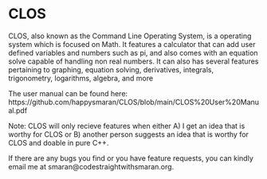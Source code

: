 <!DOCTYPE html>
<html>
<body>

<h1>CLOS</h1>
<p>CLOS, also known as the Command Line Operating System, is a operating system which is focused on Math. It features a calculator that can add user defined variables and numbers such as pi, and also comes with an equation solve capable of handling non real numbers. It can also has several features pertaining to graphing, equation solving, derivatives, integrals, trigonometry, logarithms, algebra, and more</p>

<p>The user manual can be found here: https://github.com/happysmaran/CLOS/blob/main/CLOS%20User%20Manual.pdf </p>

<p>Note: CLOS will only recieve features when either A) I get an idea that is worthy for CLOS or B) another person suggests an idea that is worthy for CLOS and doable in pure C++.</p>

<p>If there are any bugs you find or you have feature requests, you can kindly email me at smaran@codestraightwithsmaran.org.</p>
</body>
</html>
